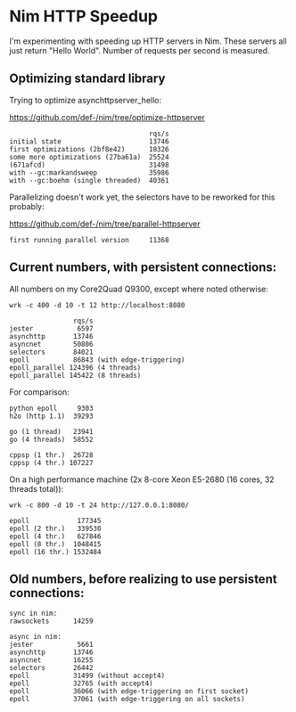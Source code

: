 # Nim HTTP Speedup

I'm experimenting with speeding up HTTP servers in Nim. These servers all just return "Hello World". Number of requests per second is measured.

## Optimizing standard library

Trying to optimize asynchttpserver_hello:

https://github.com/def-/nim/tree/optimize-httpserver

                                       rqs/s
    initial state                      13746
    first optimizations (2bf8e42)      18326
    some more optimizations (27ba61a)  25524
    (671afcd)                          31498
    with --gc:markandsweep             35986
    with --gc:boehm (single threaded)  40361

Parallelizing doesn't work yet, the selectors have to be reworked for this probably:

https://github.com/def-/nim/tree/parallel-httpserver

    first running parallel version     11368

## Current numbers, with persistent connections:

All numbers on my Core2Quad Q9300, except where noted otherwise:

    wrk -c 400 -d 10 -t 12 http://localhost:8080

                    rqs/s
    jester           6597
    asynchttp       13746
    asyncnet        50806
    selectors       84021
    epoll           86843 (with edge-triggering)
    epoll_parallel 124396 (4 threads)
    epoll_parallel 145422 (8 threads)

For comparison:

    python epoll     9303
    h2o (http 1.1)  39293

    go (1 thread)   23941
    go (4 threads)  58552

    cppsp (1 thr.)  26728
    cppsp (4 thr.) 107227

On a high performance machine (2x 8-core Xeon E5-2680 (16 cores, 32 threads total)):

    wrk -c 800 -d 10 -t 24 http://127.0.0.1:8080/

    epoll            177345
    epoll (2 thr.)   339530
    epoll (4 thr.)   627846
    epoll (8 thr.)  1048415
    epoll (16 thr.) 1532484

## Old numbers, before realizing to use persistent connections:

    sync in nim:
    rawsockets      14259
    
    async in nim:
    jester           5661
    asynchttp       13746
    asyncnet        16255
    selectors       26442
    epoll           31499 (without accept4)
    epoll           32765 (with accept4)
    epoll           36066 (with edge-triggering on first socket)
    epoll           37061 (with edge-triggering on all sockets)
